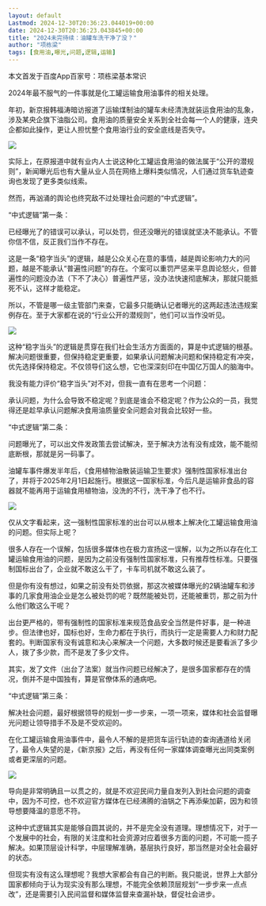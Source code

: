 ```yaml
---
layout: default
Lastmod: 2024-12-30T20:36:23.044019+00:00
date: 2024-12-30T20:36:23.043845+00:00
title: "2024未完待续：油罐车洗干净了没？"
author: "项栋梁"
tags: [食用油,曝光,问题,逻辑,运输]
---
```


本文首发于百度App百家号：项栋梁基本常识

2024年最不服气的一件事就是化工罐运输食用油事件的相关处理。  

年初，新京报韩福涛暗访报道了运输煤制油的罐车未经清洗就装运食用油的乱象，涉及某央企旗下油脂公司。食用油的质量安全关系到全社会每一个人的健康，连央企都如此操作，更让人担忧整个食用油行业的安全底线是否失守。

![](https://images.weserv.nl/?url=https%3A//mmbiz.qpic.cn/mmbiz_png/TP65WXCia4CK8P4OcjS2ya8DjooMSq1YcR79A3Aic3Vu5Kmvp0z5Yqhia9Wa9Ioj3mr0gzOXG8hX0mILWKaZQ0XwA/640%3Fwx_fmt%3Dpng%26from%3Dappmsg)

实际上，在原报道中就有业内人士说这种化工罐运食用油的做法属于“公开的潜规则”，新闻曝光后也有大量从业人员在网络上爆料类似情况，人们通过货车轨迹查询也发现了更多类似线索。

然而，再汹涌的舆论也终究敌不过处理社会问题的“中式逻辑”。

“中式逻辑”第一条：

已经曝光了的错误可以承认，可以处罚，但还没曝光的错误就坚决不能承认。不管你信不信，反正我们当作不存在。

这是一条“稳字当头”的逻辑，越是公众关心在意的事情，越是舆论影响力大的问题，越是不能承认“普遍性问题”的存在。个案可以重罚严惩来平息舆论怒火，但普遍性的问题没办法（下不了决心）普遍性严惩，没办法快速彻底解决，那就只能抵死不认，这样才能稳定。

所以，不管是哪一级主管部门来查，它最多只能确认记者曝光的这两起违法违规案例存在。至于大家都在说的“行业公开的潜规则”，他们可以当作没听见。

![](https://images.weserv.nl/?url=https%3A//mmbiz.qpic.cn/mmbiz_jpg/TP65WXCia4CK8P4OcjS2ya8DjooMSq1YcpaRWswnVAZ5XMVFRPicmOXtMkQnzslSdibQPG9RqqKj5nfXN0G5RT49A/640%3Fwx_fmt%3Djpeg%26from%3Dappmsg)

这种“稳字当头”的逻辑是贯穿在我们社会生活方方面面的，算是中式逻辑的根基。解决问题很重要，但保持稳定更重要，如果承认问题解决问题和保持稳定有冲突，优先选择保持稳定。不仅领导们这么想，它也深深刻印在中国亿万国人的脑海中。

我没有能力评价“稳字当头”对不对，但我一直有在思考一个问题：

承认问题，为什么会导致不稳定呢？到底是谁会不稳定呢？作为公众的一员，我觉得还是趁早承认问题解决食用油质量安全问题会对我会比较好一些。

“中式逻辑”第二条：

问题曝光了，可以出文件发政策去尝试解决，至于解决方法有没有成效，能不能彻底断根，那就是另一码事了。

油罐车事件爆发半年后，《食用植物油散装运输卫生要求》强制性国家标准出台了，并将于2025年2月1日起施行。根据这一国家标准，今后凡是运输非食品的容器就不能再用于运输食用植物油，没洗的不行，洗干净了也不行。

![](https://images.weserv.nl/?url=https%3A//mmbiz.qpic.cn/mmbiz_jpg/TP65WXCia4CK8P4OcjS2ya8DjooMSq1YcCSCGEqgvAMedkgUH9EKxR44nuu9EmJjs4BibHtOv4MD53pFteJf6dwQ/640%3Fwx_fmt%3Djpeg%26from%3Dappmsg)

仅从文字看起来，这一强制性国家标准的出台可以从根本上解决化工罐运输食用油的问题。但实际上呢？

很多人存在一个误解，包括很多媒体也在极力宣扬这一误解，以为之所以存在化工罐运输食用油的问题，是因为之前没有强制性国家标准，只有推荐性标准。只要强制国标出台了，企业就不敢这么干了，卡车司机就不敢这么装了。

但是你有没有想过，如果之前没有处罚依据，那这次被媒体曝光的2辆油罐车和涉事的几家食用油企业是怎么被处罚的呢？既然能被处罚，还能被重罚，那之前为什么他们敢这么干呢？

出台更严格的，带有强制性的国家标准来规范食品安全当然是件好事，是一种进步。但法律也好，国标也好，生命力都在于执行，而执行一定是需要人力和财力配套的。判断国家有没有诚意和决心来解决一个问题，大多数时候还是要看派了多少人，拨了多少款，而不是发了多少文件。

其实，发了文件（出台了法案）就当作问题已经解决了，是很多国家都存在的情况，倒并不是中国独有，算是官僚体系的通病吧。

“中式逻辑”第三条：

解决社会问题，最好根据领导的规划一步一步来，一项一项来，媒体和社会监督曝光问题让领导措手不及是不受欢迎的。

在化工罐运输食用油事件中，最令人不解的是把货车运行轨迹的查询通道给关闭了，最令人失望的是，《新京报》之后，再没有任何一家媒体调查曝光出同类案例或者更深层的问题。

![](https://images.weserv.nl/?url=https%3A//mmbiz.qpic.cn/mmbiz_jpg/TP65WXCia4CK8P4OcjS2ya8DjooMSq1YceZyIykXjtp5WicZ8iaZHUNI0KI9Cjicc1wfNgQsCBXwGXpKlBGDmF8gpQ/640%3Fwx_fmt%3Djpeg%26from%3Dappmsg)

导向是非常明确且一以贯之的，就是不欢迎民间力量自发列入到社会问题的调查中，因为不可控，也不欢迎官方媒体在已经沸腾的油锅之下再添柴加薪，因为和领导想要降温的意愿不符。

这种中式逻辑其实是能够自圆其说的，并不是完全没有道理。理想情况下，对于一个发展中的社会，有限的关注度和社会资源对应着很多方面的问题，不可能一揽子解决。如果顶层设计科学，中层理解准确，基层执行良好，那当然是对全社会最好的状态。

但现实有没有这么理想呢？我想大家都会有自己的判断。我只能说，世界上大部分国家都倾向于认为现实没有那么理想，不能完全依赖顶层规划“一步步来一点点改”，还是需要引入民间监督和媒体监督来查漏补缺，督促社会进步。

